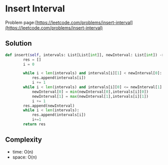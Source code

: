 # Insert Interval

Problem page:[https://leetcode.com/problems/insert-interval](https://leetcode.com/problems/insert-interval)

## Solution

```python
def insert(self, intervals: List[List[int]], newInterval: List[int]) -> List[List[int]]:
        res = []
        i = 0

        while i < len(intervals) and intervals[i][1] < newInterval[0]:
            res.append(intervals[i])
            i += 1
        while i < len(intervals) and intervals[i][0] <= newInterval[1]:
            newInterval[0] = min(newInterval[0],intervals[i][0])
            newInterval[1] = max(newInterval[1],intervals[i][1])
            i += 1
        res.append(newInterval)
        while i < len(intervals):
            res.append(intervals[i])
            i+=1
        return res
```

## Complexity

- time: O(n)
- space: O(n)
